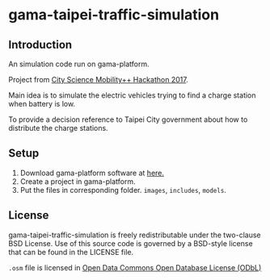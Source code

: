 # gama-taipei-traffic-simulation

## Introduction
An simulation code run on gama-platform.

Project from [City Science Mobility++ Hackathon 2017](https://www.media.mit.edu/events/csopen-taipei-2017/).

Main idea is to simulate the electric vehicles trying to find a charge station when battery is low.

To provide a decision reference to Taipei City government about how to distribute the charge stations.

## Setup
1. Download gama-platform software at [here.](http://gama-platform.org/)
2. Create a project in gama-platform.
3. Put the files in corresponding folder. `images`, `includes`, `models`.

## License 
gama-taipei-traffic-simulation is freely redistributable under the two-clause BSD License. Use of this source code is governed by a BSD-style license that can be found in the LICENSE file.

`.osm` file is licensed in [Open Data Commons Open Database License (ODbL)](https://opendatacommons.org/licenses/odbl/)